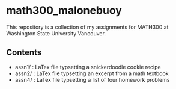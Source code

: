 # math300_malonebuoy 
This repository is a collection of my assignments for MATH300 at Washington State University Vancouver. 

## Contents
* assn1/ : LaTex file typsetting a snickerdoodle cookie recipe
* assn2/ : LaTex file typsetting an excerpt from a math textbook
* assn4/ : LaTex file typsetting a list of four homework problems
